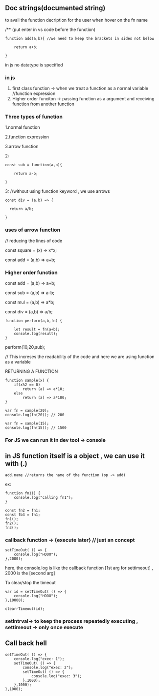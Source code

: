 ## Doc strings(documented string)
to avail the function decription for the user when hover on the fn name

/** (put enter in vs code before the function)

    function add(a,b){ //we need to keep the brackets in sides not below
    
        return a+b;
    
    }

 in js no datatype is specified

### in js 
1. first class function -> when we treat a function as a normal variable  //function expression
2. Higher order funciton -> passing function as a argument and receiving function from another function

### Three types of function
1.normal function

2.function expression    

3.arrow function 


2:

    const sub = function(a,b){
    
        return a-b;
        
    }

3: //without using function keyword , we use arrows

    const div = (a,b) => {
    
      return a/b;
      
    }

### uses of arrow function

// reducing the lines of code

const square = (x) => x*x;

const add = (a,b) => a+b;

### Higher order function

const add = (a,b) => a+b;

const sub = (a,b) => a-b;

const mul = (a,b) => a*b;

const div = (a,b) => a/b;

    function perform(a,b,fn) {
    
        let result = fn(a+b);
        console.log(result);
    }

perform(10,20,sub);
    
// This increses the readability of the code and here we are using function as a variable


RETURNING A FUNCTION

    function sample(x) {
        if(x%2 == 0)
            return (a) => a*10;
        else
            return (a) => a*100;
    }

    var fn = sample(20);
    console.log(fn(20)); // 200

    var fn = sample(15);
    console.log(fn(15)); // 1500
            


### For JS we can run it in dev tool -> console

## in JS function itself is a object , we can use it with (.)
    add.name //returns the name of the function (op -> add)

ex:

    function fn1() {
        console.log("calling fn1");
    } 

    const fn2 = fn1;
    const fb3 = fn1;
    fn1();
    fn2();
    fn3();


### callback function -> {execute later} // just an concept
    setTimeOut( () => {
        console.log("HOOO");
    },2000);

here, the console.log is like the callback function [1st arg for settimeout] , 2000 is the [second arg]

To clear/stop the timeout

    var id = setTimeOut( () => {
        console.log("HOOO");
    },10000);

    clearrTimeout(id);

    
### setintrval-> to keep the process repeatedly executing , settimeout -> only once execute

## Call back hell
    setTimeOut( () => {
        console.log("exec: 1");
        setTimeOut( () => {
            console.log("exec: 2");
            setTimeOut( () => {
                console.log("exec: 3");
            },1000);
        },1000);
    },1000);
    

